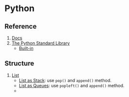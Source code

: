 # Python
## Reference
1. [Docs](https://docs.python.org/3/tutorial/index.html)
2. [The Python Standard Library](https://docs.python.org/3/library/index.html)
    - [Built-in](https://docs.python.org/3/library/functions.html)
    
## Structure
1. [List](https://docs.python.org/3/tutorial/datastructures.html#more-on-lists)
    - [List as Stack](https://docs.python.org/3/tutorial/datastructures.html#more-on-lists): use `pop()` and `append()` method.
    - [List as Queues](https://docs.python.org/3/tutorial/datastructures.html#using-lists-as-queues): use `popleft()` and `append()` method.
    - 

